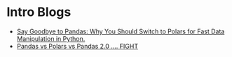 # Intro Blogs
- [Say Goodbye to Pandas: Why You Should Switch to Polars for Fast Data Manipulation in Python.](https://medium.com/@viv1kv/say-goodbye-to-pandas-why-you-should-switch-to-polars-for-fast-data-manipulation-in-python-df00dcab788f)
- [Pandas vs Polars vs Pandas 2.0 …. FIGHT](https://medium.com/@lgsoliveira/pandas-vs-polars-vs-pandas-2-0-fight-7398055372fb)
